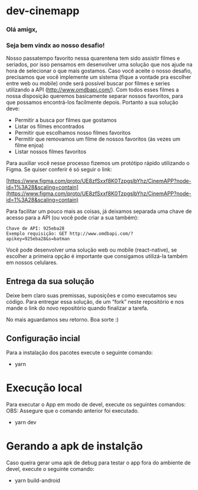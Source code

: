 # dev-cinemapp

### Olá amigx,

### Seja bem vindx ao nosso desafio!

Nosso passatempo favorito nessa quarentena tem sido assistir filmes e seriados, por isso pensamos em desenvolver uma solução que nos ajude na hora de selecionar o que mais gostamos. Caso você aceite o nosso desafio, precisamos que você implemente um sistema (fique a vontade pra escolher entre web ou mobile) onde será possível buscar por filmes e series utilizando a API (http://www.omdbapi.com/). Com todos esses filmes a nossa disposição queremos basicamente separar nossos favoritos, para que possamos encontrá-los facilmente depois. Portanto a sua solução deve:

- Permitir a busca por filmes que gostamos
- Listar os filmes encontrados
- Permitir que escolhamos nosso filmes favoritos
- Permitir que removamos um filme de nossos favoritos (às vezes um filme enjoa)
- Listar nossos filmes favoritos

Para auxiliar você nesse processo fizemos um protótipo rápido utilizando o Figma. Se quiser conferir é só seguir o link:

[https://www.figma.com/proto/UE8zfSxxf8K0TzpgslbYhz/CinemAPP?node-id=1%3A28&scaling=contain](https://www.figma.com/proto/UE8zfSxxf8K0TzpgslbYhz/CinemAPP?node-id=1%3A28&scaling=contain)

Para facilitar um pouco mais as coisas, já deixamos separada uma chave de acesso para a API (ou você pode criar a sua também):

```
Chave de API: 925eba28
Exemplo requisição: GET http://www.omdbapi.com/?apikey=925eba28&s=batman
```

Você pode desenvolver uma solução web ou mobile (react-native), se escolher a primeira opção é importante que consigamos utilizá-la também em nossos celulares.

## Entrega da sua solução

Deixe bem claro suas premissas, suposições e como executamos seu código. Para entregar essa solução, de um “fork” neste repositório e nos mande o link do novo repositório quando finalizar a tarefa.

No mais aguardamos seu retorno. Boa sorte :)

## Configuração incial

Para a instalação dos pacotes execute o seguinte comando:

- yarn

# Execução local

Para executar o App em modo de devel, execute os seguintes comandos:
OBS: Assegure que o comando anterior foi executado.

- yarn dev

# Gerando a apk de instalção

Caso queira gerar uma apk de debug para testar o app fora do ambiente de devel, execute o seguinte comando:

- yarn build-android
